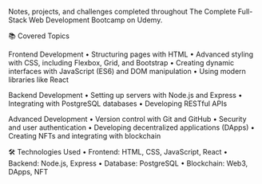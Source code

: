 Notes, projects, and challenges completed throughout The Complete Full-Stack Web Development Bootcamp on Udemy.

📚 Covered Topics

Frontend Development
	•	Structuring pages with HTML
	•	Advanced styling with CSS, including Flexbox, Grid, and Bootstrap
	•	Creating dynamic interfaces with JavaScript (ES6) and DOM manipulation
	•	Using modern libraries like React

Backend Development
	•	Setting up servers with Node.js and Express
	•	Integrating with PostgreSQL databases
	•	Developing RESTful APIs

Advanced Development
	•	Version control with Git and GitHub
	•	Security and user authentication
	•	Developing decentralized applications (DApps)
	•	Creating NFTs and integrating with blockchain

🛠️ Technologies Used
	•	Frontend: HTML, CSS, JavaScript, React
	•	Backend: Node.js, Express
	•	Database: PostgreSQL
	•	Blockchain: Web3, DApps, NFT
